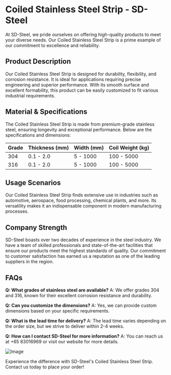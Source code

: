 # Coiled Stainless Steel Strip - SD-Steel

At SD-Steel, we pride ourselves on offering high-quality products to meet your diverse needs. Our Coiled Stainless Steel Strip is a prime example of our commitment to excellence and reliability.

## Product Description
Our Coiled Stainless Steel Strip is designed for durability, flexibility, and corrosion resistance. It is ideal for applications requiring precise engineering and superior performance. With its smooth surface and excellent formability, this product can be easily customized to fit various industrial requirements.

## Material & Specifications
The Coiled Stainless Steel Strip is made from premium-grade stainless steel, ensuring longevity and exceptional performance. Below are the specifications and dimensions:

| Grade | Thickness (mm) | Width (mm) | Coil Weight (kg) |
|-------|----------------|------------|------------------|
| 304   | 0.1 - 2.0      | 5 - 1000   | 100 - 5000       |
| 316   | 0.1 - 2.0      | 5 - 1000   | 100 - 5000       |

## Usage Scenarios
Our Coiled Stainless Steel Strip finds extensive use in industries such as automotive, aerospace, food processing, chemical plants, and more. Its versatility makes it an indispensable component in modern manufacturing processes.

## Company Strength
SD-Steel boasts over two decades of experience in the steel industry. We have a team of skilled professionals and state-of-the-art facilities that ensure our products meet the highest standards of quality. Our commitment to customer satisfaction has earned us a reputation as one of the leading suppliers in the region.

## FAQs
**Q: What grades of stainless steel are available?**
A: We offer grades 304 and 316, known for their excellent corrosion resistance and durability.

**Q: Can you customize the dimensions?**
A: Yes, we can provide custom dimensions based on your specific requirements.

**Q: What is the lead time for delivery?**
A: The lead time varies depending on the order size, but we strive to deliver within 2-4 weeks.

**Q: How can I contact SD-Steel for more information?**
A: You can reach us at +65 83016969 or visit our website for more details.

![Image](https://github.com/user-attachments/assets/2567258e-e124-4816-932d-1809bd27ef0b)

Experience the difference with SD-Steel's Coiled Stainless Steel Strip. Contact us today to place your order!